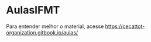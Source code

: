 # AulasIFMT
Para entender melhor o material, acesse https://cecattot-organization.gitbook.io/aulas/

